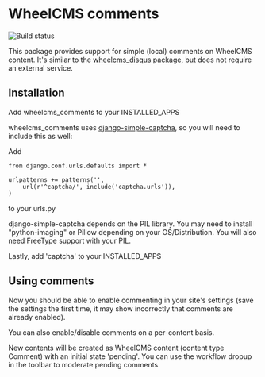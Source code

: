 WheelCMS comments
=================

![Build status](https://travis-ci.org/wheelcms/wheelcms_comments.png)

This package provides support for simple (local) comments on WheelCMS content.
It's similar to the
[wheelcms_disqus package](https://github.com/wheelcms/wheelcms_disqus/), but does
not require an external service.

Installation
------------

Add wheelcms_comments to your INSTALLED_APPS

wheelcms_comments uses [django-simple-captcha](https://django-simple-captcha.readthedocs.org/en/latest/usage.html), so you will need to include this
as well:

Add

    from django.conf.urls.defaults import *

    urlpatterns += patterns('',
        url(r'^captcha/', include('captcha.urls')),
    )

to your urls.py

django-simple-captcha  depends on the PIL library. You may need to install "python-imaging" or Pillow depending on your OS/Distribution. You will also need FreeType support with your PIL.

Lastly, add 'captcha' to your INSTALLED_APPS

Using comments
--------------

Now you should be able to enable commenting in your site's settings (save
the settings the first time, it may show incorrectly that comments are
already enabled).

You can also enable/disable comments on a per-content basis.

New contents will be created as WheelCMS content (content type Comment)
with an initial state 'pending'. You can use the workflow dropup in the
toolbar to moderate pending comments.

